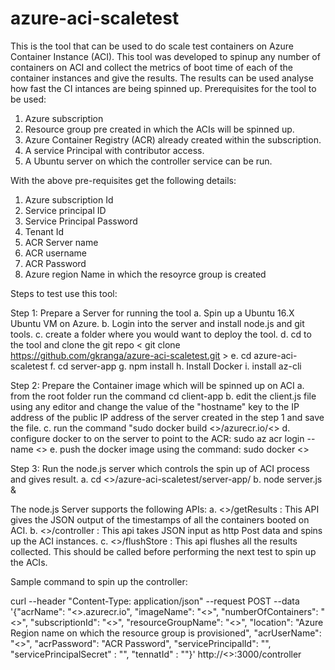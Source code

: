 # azure-aci-scaletest
This is the tool that can be used to do scale test containers on Azure Container Instance (ACI). This tool was developed to spinup any number of containers on ACI and collect the metrics of boot time of each of the container instances and give the results. The results can be used analyse how fast the CI intances are  being spinned up.
Prerequisites for the tool to be used:
 1. Azure subscription
 2. Resource group pre created in which the ACIs will be spinned up.
 3. Azure Container Registry (ACR) already created within the subscription.
 4. A service Principal with contributor access.
 5. A Ubuntu server on which the controller service can be run.
 
 With the above pre-requisites get the following details:
 1. Azure subscription Id
 2. Service principal ID
 3. Service Principal Password
 4. Tenant Id
 5. ACR Server name
 6. ACR username
 7. ACR Password
 8. Azure region Name in which the resoyrce group is created
 
 Steps to test use this tool:
 
 Step 1: Prepare a Server for running the tool
  a. Spin up a Ubuntu 16.X Ubuntu VM on Azure.
  b. Login into the server and install node.js and git tools.
  c. create a folder where you would want to deploy the tool.
  d. cd to the tool and clone the git repo < git clone https://github.com/gkranga/azure-aci-scaletest.git >
  e. cd azure-aci-scaletest
  f. cd server-app
  g. npm install
  h. Install Docker
  i. install az-cli
  
 
 Step 2: Prepare the Container image which will be spinned up on ACI
  a. from the root folder run the command cd client-app
  b. edit the client.js file using any editor and change the value of the "hostname" key to the IP address of the public IP address of the server created in the step 1 and save the file.
  c. run the command "sudo docker build <<ACR username>>/azurecr.io/<<name of your choice of the docker image>>
  d. configure docker to on the server to point to the ACR: sudo az acr login --name <<acr username>>
  e. push the docker image using the command: sudo docker <<complaete path with image name from c above>>
 
 
 Step 3: Run the node.js server which controls the spin up of ACI process and gives result.
  a. cd <<root folder>>/azure-aci-scaletest/server-app/
  b. node server.js &
 
 The node.js Server supports the following APIs:
 a. <<URL>>/getResults : This API gives the JSON output of the timestamps of all the containers booted on ACI.
 b. <<URL>>/controller : This api takes JSON input as http Post data and spins up the ACI instances.
 c. <<URL>>/flushStore : This api flushes all the results collected. This should be called before performing the next test to spin up the ACIs.
 
 Sample command to spin up the controller: 
 
 curl --header "Content-Type: application/json" --request POST --data '{"acrName": "<<acrName>>.azurecr.io", "imageName": "<<name of the containerimage>>", "numberOfContainers": "<<number of ACIs you would want to sin up>>", "subscriptionId": "<<Azure subscription ID>>", "resourceGroupName": "<<name of the resource group already provisioned>>", "location": "Azure Region name on which the resource group is provisioned", "acrUserName": "<<ACR User Name>>", "acrPassword": "ACR Password", "servicePrincipalId": "", "servicePrincipalSecret" : "", "tennatId" : ""}' http://<<IP address of the server>>:3000/controller
 
 
  
